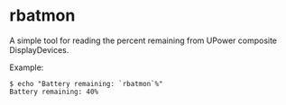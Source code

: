 # rbatmon

A simple tool for reading the percent remaining from UPower composite DisplayDevices.

Example:

```
$ echo "Battery remaining: `rbatmon`%"
Battery remaining: 40%
```
